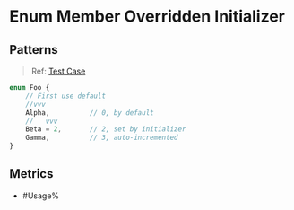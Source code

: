# Enum Member Overridden Initializer

## Patterns

> Ref:
> [Test Case](../../../../../docs/entity/enum-member.md#numeric-enum-member-with-partial-initializers)

```ts
enum Foo {
    // First use default
    //vvv
    Alpha,          // 0, by default
    //   vvv
    Beta = 2,       // 2, set by initializer
    Gamma,          // 3, auto-incremented
}
```

## Metrics

* #Usage%
